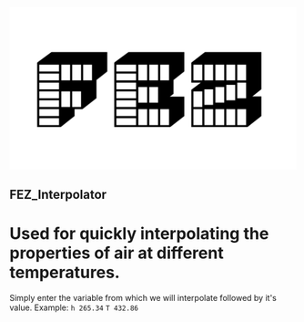 
![FEZ logo](FEZ.PNG)     
                
## FEZ_Interpolator

# Used for quickly interpolating the properties of air at different temperatures.

Simply enter the variable from which we will interpolate followed by it's value.
Example:
```h 265.34```
```T 432.86```
